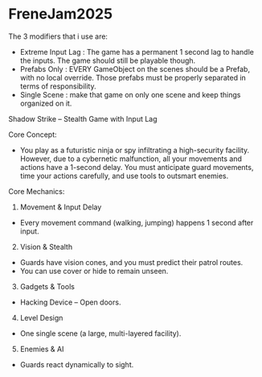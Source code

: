 # FreneJam2025

The 3 modifiers that i use are:
- Extreme Input Lag : The game has a permanent 1 second lag to handle the inputs. The game 
should still be playable though.
- Prefabs Only : EVERY GameObject on the scenes should be a Prefab, with no local override.
Those prefabs must be properly separated in terms of responsibility.
- Single Scene : make that game on only one scene and keep things organized on it.


Shadow Strike – Stealth Game with Input Lag

Core Concept:
- You play as a futuristic ninja or spy infiltrating a high-security facility. However, due to a cybernetic malfunction, all your movements and actions have a 1-second delay. You must anticipate guard movements, time your actions carefully, and use tools to outsmart enemies.

Core Mechanics:

1. Movement & Input Delay
- Every movement command (walking, jumping) happens 1 second after input.

2. Vision & Stealth
- Guards have vision cones, and you must predict their patrol routes.
- You can use cover or hide to remain unseen.

3. Gadgets & Tools
- Hacking Device – Open doors.

4. Level Design
- One single scene (a large, multi-layered facility).

5. Enemies & AI
- Guards react dynamically to sight.

